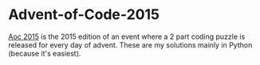 # Advent-of-Code-2015
[Aoc 2015](https://adventofcode.com/2015) is the 2015 edition of an event where a 2 part coding puzzle is released for every day of advent. These are my solutions mainly in Python (because it's easiest).
